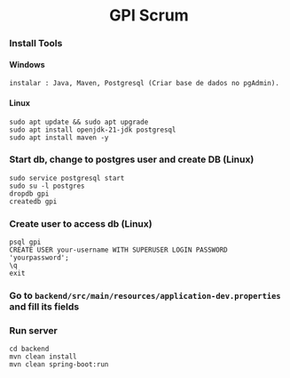 
<h1 align="center">GPI Scrum </h1>

### Install Tools

#### Windows 

```
instalar : Java, Maven, Postgresql (Criar base de dados no pgAdmin).
```

#### Linux

```
sudo apt update && sudo apt upgrade
sudo apt install openjdk-21-jdk postgresql
sudo apt install maven -y
```

### Start db, change to postgres user and create DB (Linux)
```
sudo service postgresql start
sudo su -l postgres
dropdb gpi
createdb gpi
```
### Create user to access db (Linux)
```
psql gpi
CREATE USER your-username WITH SUPERUSER LOGIN PASSWORD 'yourpassword';
\q
exit
```
### Go to `backend/src/main/resources/application-dev.properties` and fill its fields 




### Run server 
```
cd backend
mvn clean install 
mvn clean spring-boot:run
```
